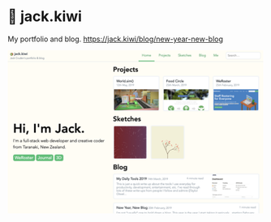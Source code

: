 # 🥝 jack.kiwi

My portfolio and blog. https://jack.kiwi/blog/new-year-new-blog

![jack.kiwi](https://raw.githubusercontent.com/jackcruden/jack.kiwi/master/preview.png)
